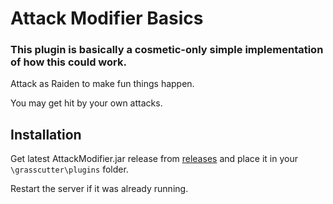 # Attack Modifier Basics

### This plugin is basically a cosmetic-only simple implementation of how this could work.

 Attack as Raiden to make fun things happen.
 
 You may get hit by your own attacks.

## Installation

 Get latest AttackModifier.jar release from [releases](https://github.com/NotThorny/AttackModifier/releases) and place it in your `\grasscutter\plugins` folder.
 
 Restart the server if it was already running.
